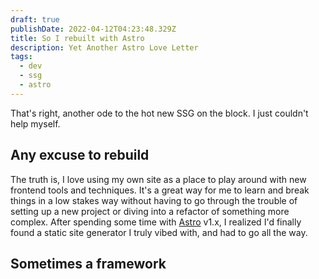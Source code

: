 ```yaml
---
draft: true
publishDate: 2022-04-12T04:23:48.329Z
title: So I rebuilt with Astro
description: Yet Another Astro Love Letter
tags:
  - dev
  - ssg
  - astro
---
```

That's right, another ode to the hot new SSG on the block. I just couldn't help myself.

## Any excuse to rebuild

The truth is, I love using my own site as a place to play around with new frontend tools and techniques. It's a great way for me to learn and break things in a low stakes way without having to go through the trouble of setting up a new project or diving into a refactor of something more complex. After spending some time with [Astro](https://astro.build) v1.x, I realized I'd finally found a static site generator I truly vibed with, and had to go all the way.

## Sometimes a framework


